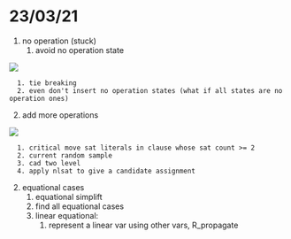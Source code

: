 <a name="ThPi1"></a>
# 23/03/21
1. no operation (stuck)
   1. avoid no operation state

![](https://cdn.nlark.com/yuque/0/2023/jpeg/26979990/1679370129364-1582a927-648e-4900-b64a-311821b7d951.jpeg)

      1. tie breaking
      2. even don't insert no operation states (what if all states are no operation ones)
   2. add more operations

![](https://cdn.nlark.com/yuque/0/2023/jpeg/26979990/1679370229216-b9e042c7-d9d6-4890-8ce2-46315c579566.jpeg)

      1. critical move sat literals in clause whose sat count >= 2
      2. current random sample
      3. cad two level
      4. apply nlsat to give a candidate assignment
2. equational cases
   1. equational simplift
   2. find all equational cases
   3. linear equational:
      1. represent a linear var using other vars, R_propagate

